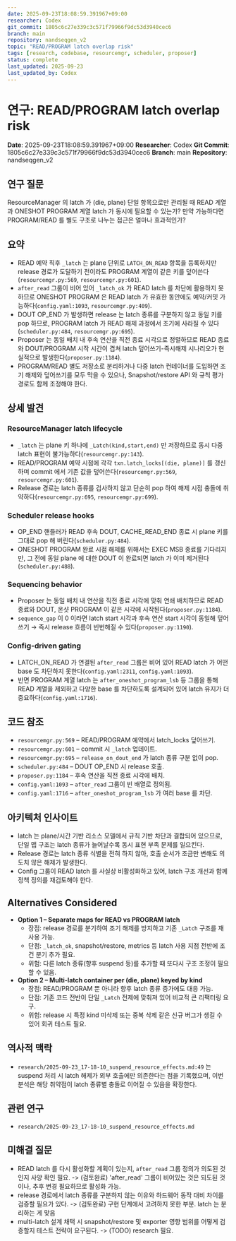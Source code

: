 ```yaml
---
date: 2025-09-23T18:08:59.391967+09:00
researcher: Codex
git_commit: 1805c6c27e339c3c571f79966f9dc53d3940cec6
branch: main
repository: nandseqgen_v2
topic: "READ/PROGRAM latch overlap risk"
tags: [research, codebase, resourcemgr, scheduler, proposer]
status: complete
last_updated: 2025-09-23
last_updated_by: Codex
---
```


# 연구: READ/PROGRAM latch overlap risk

**Date**: 2025-09-23T18:08:59.391967+09:00
**Researcher**: Codex
**Git Commit**: 1805c6c27e339c3c571f79966f9dc53d3940cec6
**Branch**: main
**Repository**: nandseqgen_v2

## 연구 질문
ResourceManager 의 latch 가 (die, plane) 단일 항목으로만 관리될 때 READ 계열과 ONESHOT PROGRAM 계열 latch 가 동시에 필요할 수 있는가? 만약 가능하다면 PROGRAM/READ 를 별도 구조로 나누는 접근은 얼마나 효과적인가?

## 요약
- READ 예약 직후 `_latch` 는 plane 단위로 `LATCH_ON_READ` 항목을 등록하지만 release 경로가 도달하기 전이라도 PROGRAM 계열이 같은 키를 덮어쓴다(`resourcemgr.py:569`, `resourcemgr.py:601`).
- `after_read` 그룹이 비어 있어 `_latch_ok` 가 READ latch 를 차단에 활용하지 못하므로 ONESHOT PROGRAM 은 READ latch 가 유효한 동안에도 예약/커밋 가능하다(`config.yaml:1093`, `resourcemgr.py:409`).
- DOUT OP_END 가 발생하면 release 는 latch 종류를 구분하지 않고 동일 키를 pop 하므로, PROGRAM latch 가 READ 해제 과정에서 조기에 사라질 수 있다(`scheduler.py:484`, `resourcemgr.py:695`).
- Proposer 는 동일 배치 내 후속 연산을 직전 종료 시각으로 정렬하므로 READ 종료와 DOUT/PROGRAM 시작 시간이 겹쳐 latch 덮어쓰기-즉시해제 시나리오가 현실적으로 발생한다(`proposer.py:1184`).
- PROGRAM/READ 별도 저장소로 분리하거나 다중 latch 컨테이너를 도입하면 조기 해제와 덮어쓰기를 모두 막을 수 있으나, Snapshot/restore API 와 규칙 평가 경로도 함께 조정해야 한다.

## 상세 발견

### ResourceManager latch lifecycle
- `_latch` 는 plane 키 하나에 `_Latch(kind,start,end)` 만 저장하므로 동시 다중 latch 표현이 불가능하다(`resourcemgr.py:143`).
- READ/PROGRAM 예약 시점에 각각 `txn.latch_locks[(die, plane)]` 를 갱신하며 commit 에서 기존 값을 덮어쓴다(`resourcemgr.py:569`, `resourcemgr.py:601`).
- Release 경로는 latch 종류를 검사하지 않고 단순히 pop 하여 해제 시점 충돌에 취약하다(`resourcemgr.py:695`, `resourcemgr.py:699`).

### Scheduler release hooks
- OP_END 핸들러가 READ 후속 DOUT, CACHE_READ_END 종료 시 plane 키를 그대로 pop 해 버린다(`scheduler.py:484`).
- ONESHOT PROGRAM 완료 시점 해제를 위해서는 EXEC MSB 종료를 기다리지만, 그 전에 동일 plane 에 대한 DOUT 이 완료되면 latch 가 이미 제거된다(`scheduler.py:488`).

### Sequencing behavior
- Proposer 는 동일 배치 내 연산을 직전 종료 시각에 맞춰 연쇄 배치하므로 READ 종료와 DOUT, 온샷 PROGRAM 이 같은 시각에 시작된다(`proposer.py:1184`).
- `sequence_gap` 이 0 이라면 latch start 시각과 후속 연산 start 시각이 동일해 덮어쓰기 → 즉시 release 흐름이 빈번해질 수 있다(`proposer.py:1190`).

### Config-driven gating
- LATCH_ON_READ 가 연결된 `after_read` 그룹은 비어 있어 READ latch 가 어떤 base 도 차단하지 못한다(`config.yaml:2311`, `config.yaml:1093`).
- 반면 PROGRAM 계열 latch 는 `after_oneshot_program_lsb` 등 그룹을 통해 READ 계열을 제외하고 다양한 base 를 차단하도록 설계되어 있어 latch 유지가 더 중요하다(`config.yaml:1716`).

## 코드 참조
- `resourcemgr.py:569` – READ/PROGRAM 예약에서 latch_locks 덮어쓰기.
- `resourcemgr.py:601` – commit 시 `_latch` 업데이트.
- `resourcemgr.py:695` – `release_on_dout_end` 가 latch 종류 구분 없이 pop.
- `scheduler.py:484` – DOUT OP_END 시 release 호출.
- `proposer.py:1184` – 후속 연산을 직전 종료 시각에 배치.
- `config.yaml:1093` – `after_read` 그룹이 빈 배열로 정의됨.
- `config.yaml:1716` – `after_oneshot_program_lsb` 가 여러 base 를 차단.

## 아키텍처 인사이트
- latch 는 plane/시간 기반 리소스 모델에서 규칙 기반 차단과 결합되어 있으므로, 단일 맵 구조는 latch 종류가 늘어날수록 동시 표현 부족 문제를 일으킨다.
- Release 경로는 latch 종류 식별을 전혀 하지 않아, 호출 순서가 조금만 변해도 의도치 않은 해제가 발생한다.
- Config 그룹이 READ latch 를 사실상 비활성화하고 있어, latch 구조 개선과 함께 정책 정의를 재검토해야 한다.

## Alternatives Considered
- **Option 1 – Separate maps for READ vs PROGRAM latch**
  - 장점: release 경로를 분기하여 조기 해제를 방지하고 기존 `_Latch` 구조를 재사용 가능.
  - 단점: `_latch_ok`, snapshot/restore, metrics 등 latch 사용 지점 전반에 조건 분기 추가 필요.
  - 위험: 다른 latch 종류(향후 suspend 등)를 추가할 때 또다시 구조 조정이 필요할 수 있음.
- **Option 2 – Multi-latch container per (die, plane) keyed by kind**
  - 장점: READ/PROGRAM 뿐 아니라 향후 latch 종류 증가에도 대응 가능.
  - 단점: 기존 코드 전반이 단일 `_Latch` 전제에 맞춰져 있어 비교적 큰 리팩터링 요구.
  - 위험: release 시 특정 kind 미삭제 또는 중복 삭제 같은 신규 버그가 생길 수 있어 회귀 테스트 필요.

## 역사적 맥락
- `research/2025-09-23_17-18-10_suspend_resource_effects.md:49` 는 suspend 처리 시 latch 해제가 외부 호출에만 의존한다는 점을 기록했으며, 이번 분석은 해당 취약점이 latch 종류별 충돌로 이어질 수 있음을 확장한다.

## 관련 연구
- `research/2025-09-23_17-18-10_suspend_resource_effects.md`

## 미해결 질문
- READ latch 를 다시 활성화할 계획이 있는지, `after_read` 그룹 정의가 의도된 것인지 사양 확인 필요. -> (검토완료) 'after_read' 그룹이 비어있는 것은 되도된 것이나, 추후 변경 필요하므로 활성화 가능.
- release 경로에서 latch 종류를 구분하지 않는 이유와 하드웨어 동작 대비 차이를 검증할 필요가 있다. -> (검토완료) 구현 단계에서 고려하지 못한 부분. latch 는 분리하는 게 맞음
- multi-latch 설계 채택 시 snapshot/restore 및 exporter 영향 범위를 어떻게 검증할지 테스트 전략이 요구된다. -> (TODO) research 필요.
